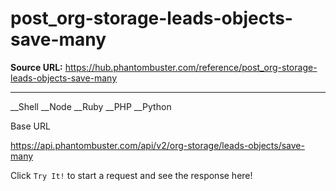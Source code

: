 # post_org-storage-leads-objects-save-many

**Source URL:** https://hub.phantombuster.com/reference/post_org-storage-leads-objects-save-many

---

__Shell __Node __Ruby __PHP __Python

Base URL

https://api.phantombuster.com/api/v2/org-storage/leads-objects/save-many

Click `Try It!` to start a request and see the response here!